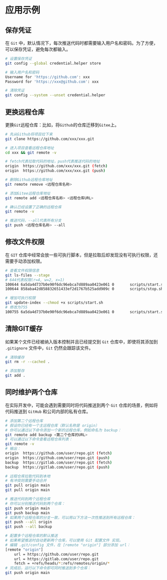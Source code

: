 # 应用示例

## 保存凭证

在 `Git` 中，默认情况下，每次推送代码时都需要输入用户名和密码。为了方便，可以保存凭证，避免每次都输入。

```sh
# 设置保存凭证
git config --global credential.helper store

# 输入用户名和密码
Username for 'https://github.com': xxx
Password for 'https://xxx@github.com': xxx

# 清除凭证
git config --system --unset credential.helper
```

## 更换远程仓库

更换`Git`远程仓库：比如，将`Github`的仓库迁移到`Gitee`上。

```sh
# 先从Github将项目拉下来
git clone https://github.com/xxx/xxx.git

# 进入项目查看远程仓库地址
cd xxx && git remote -v

# fetch代表拉取代码的地址，push代表推送代码的地址
origin  https://github.com/xxx/xxx.git (fetch)
origin  https://github.com/xxx/xxx.git (push)

# 删除Github远程仓库地址
git remote remove <远程仓库名称>

# 添加Gitee远程仓库地址
git remote add <远程仓库名称> <远程仓库URL>

# 确认已经设置了正确的远程仓库
git remote -v

# 推送代码，--all代表所有分支
git push <远程仓库名称> --all
```

## 修改文件权限

在 `GIT` 仓库中经常会放一些可执行脚本，但是拉取后却发现没有可执行权限，还需要手动添加权限。

```sh
# 查看文件权限信息
git ls-files --stage
# 644代表权限(r=4, w=2, x=1)
100644 6a5da4d737b0e90f6dc96ebca7d889aa0423e061 0       scripts/start.sh
100644 858aba42d858832651433ef2d1767b525add909c 0       scripts/stop.sh

# 增加可执行权限
git update-index --chmod +x scripts/start.sh
# 修改为755
100755 6a5da4d737b0e90f6dc96ebca7d889aa0423e061 0       scripts/start.sh
```

## 清除GIT缓存

如果某个文件已经被纳入版本控制并且已经提交到 `Git` 仓库中，即使将其添加到 `.gitignore` 文件中，`Git` 仍然会跟踪该文件。

```sh
# 清除缓存
git rm -r --cached .

# 添加暂存
git add .
```

## 同时维护两个仓库

在实际开发中，可能会遇到需要同时将代码推送到两个 `Git` 仓库的场景，例如将代码推送到 `GitHub` 和公司内部的私有仓库。

```sh
# 添加第二个远程仓库
# 假设你已经有一个主远程仓库（默认名称是 origin）
# 你可以通过以下命令添加一个新的远程仓库，例如命名为 backup：
git remote add backup <第二个仓库的URL>
# 可以通过以下命令查看远程仓库列表：
git remote -v
# 输出：
origin  https://github.com/user/repo.git (fetch)
origin  https://github.com/user/repo.git (push)
backup  https://gitlab.com/user/repo.git (fetch)
backup  https://gitlab.com/user/repo.git (push)

# 远程仓库拉取代码到本地
# 有冲突则需要手动合并
git pull origin main
git pull origin main

# 推送代码到两个远程仓库
# 你可以分别推送代码到两个仓库：
git push origin main
git push backup main
# 如果两个远程仓库的分支一致，可以用以下方法一次性推送到所有远程仓库：
git push --all origin
git push --all backup

# 配置多个远程仓库的默认推送
# 如果希望推送时自动更新两个仓库，可以使用 Git 配置文件 实现。
# 编辑 .git/config 文件，在 [remote "origin"] 部分添加 url：
[remote "origin"]
    url = https://github.com/user/repo.git
    url = https://gitlab.com/user/repo.git
    fetch = +refs/heads/*:refs/remotes/origin/*
# 完成后，运行以下命令即可同时推送到多个仓库：
git push origin main
```

